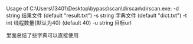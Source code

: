 Usage of C:\Users\13401\Desktop\bypass\scan\dirscan\dirscan.exe:
  -d string
        结果文件 (default "result.txt")
  -s string
        字典文件 (default "dict.txt")
  -t int
        线程数量{默认为40} (default 40)
  -u string
        目标url

里面总结了些字典可以直接使用